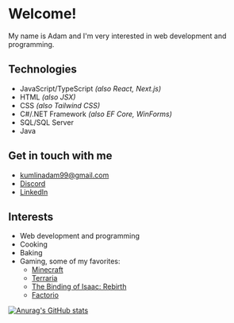 # Welcome!
My name is Adam and I'm very interested in web development and programming.

## Technologies
- JavaScript/TypeScript *(also React, Next.js)*
- HTML *(also JSX)*
- CSS *(also Tailwind CSS)*
- C#/.NET Framework *(also EF Core, WinForms)*
- SQL/SQL Server
- Java
  
## Get in touch with me
- [kumlinadam99@gmail.com](mailto:kumlinadam99@gmail.com)
- [Discord](https://discord.com/users/177812688120971264)
- [LinkedIn](https://www.linkedin.com/in/adamkumlin/)

## Interests
- Web development and programming
- Cooking
- Baking
- Gaming, some of my favorites:
  - [Minecraft](https://www.minecraft.net/en-us)
  - [Terraria](https://store.steampowered.com/app/105600/Terraria/)
  - [The Binding of Isaac: Rebirth](https://store.steampowered.com/app/250900/The_Binding_of_Isaac_Rebirth/)
  - [Factorio](https://store.steampowered.com/app/427520/Factorio/)

[![Anurag's GitHub stats](https://github-readme-stats.vercel.app/api?username=adamkumlin)](https://github.com/adamkumlin/github-readme-stats)

